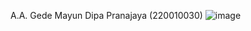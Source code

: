 A.A. Gede Mayun Dipa Pranajaya (220010030)
![image](https://github.com/user-attachments/assets/40af45dc-d032-4231-a467-814c3fcbbbfa)
